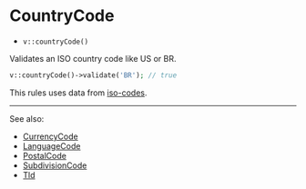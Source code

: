 # CountryCode

- `v::countryCode()`

Validates an ISO country code like US or BR.

```php
v::countryCode()->validate('BR'); // true
```

This rules uses data from [iso-codes][].

***
See also:

  * [CurrencyCode](CurrencyCode.md)
  * [LanguageCode](LanguageCode.md)
  * [PostalCode](PostalCode.md)
  * [SubdivisionCode](SubdivisionCode.md)
  * [Tld](Tld.md)


[iso-codes]: https://salsa.debian.org/iso-codes-team/iso-codes
